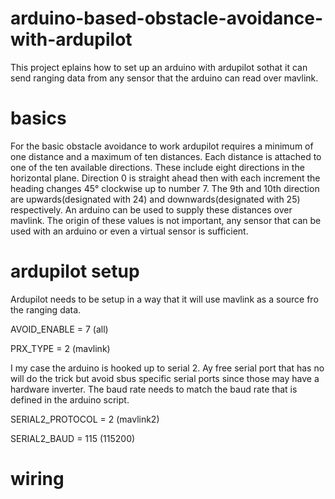 # arduino-based-obstacle-avoidance-with-ardupilot

This project eplains how to set up an arduino with ardupilot sothat it can send ranging data from any sensor that the arduino can read over mavlink.

# basics

For the basic obstacle avoidance to work ardupilot requires a minimum of one distance and a maximum of ten distances. Each distance is attached to one of the ten available directions. These include eight directions in the horizontal plane. Direction 0 is straight ahead then with each increment the heading changes 45° clockwise up to number 7. The 9th and 10th  direction are upwards(designated with 24) and downwards(designated with 25) respectively.
An arduino can be used to supply these distances over mavlink. The origin of these values is not important, any sensor that can be used with an arduino or even a virtual sensor is sufficient.

# ardupilot setup

Ardupilot needs to be setup in a way that it will use mavlink as a source fro the ranging data.

AVOID_ENABLE = 7     (all)

PRX_TYPE = 2     (mavlink)

I my case the arduino is hooked up to serial 2. Ay free serial port that has no will do the trick but avoid sbus specific serial ports since those may have a hardware inverter.
The baud rate needs to match the baud rate that is defined in the arduino script.

SERIAL2_PROTOCOL = 2     (mavlink2) 

SERIAL2_BAUD = 115     (115200)

# wiring

